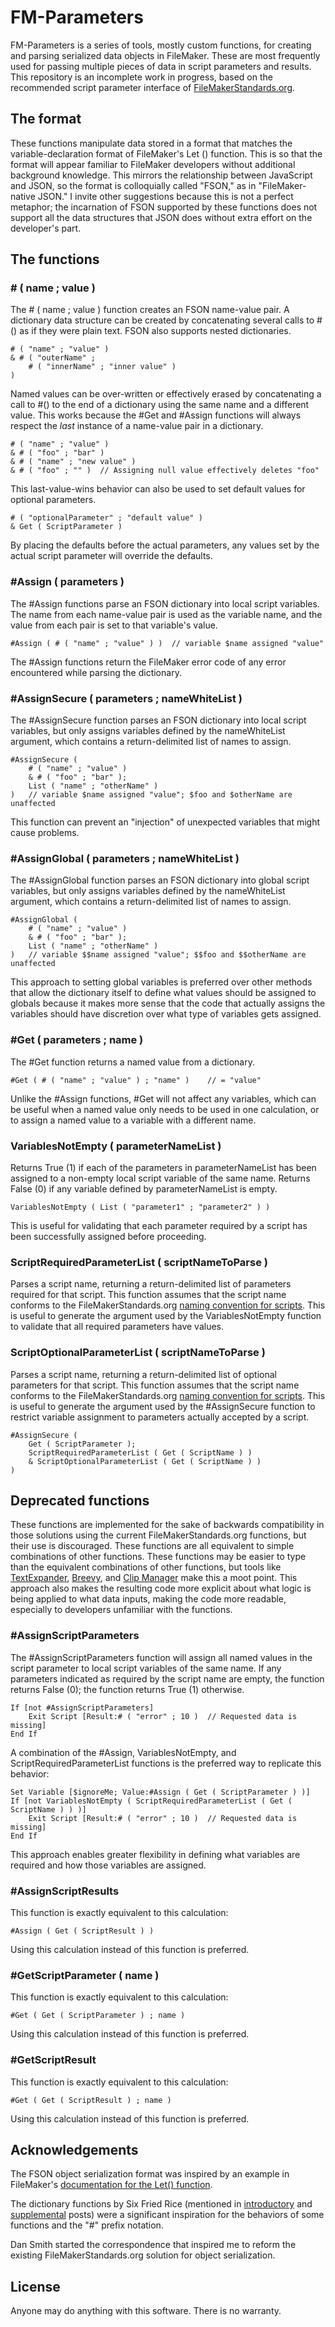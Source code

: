 # FM-Parameters

FM-Parameters is a series of tools, mostly custom functions, for creating and parsing serialized data objects in FileMaker. These are most frequently used for passing multiple pieces of data in script parameters and results. This repository is an incomplete work in progress, based on the recommended script parameter interface of [FileMakerStandards.org][1].

[1]: http://filemakerstandards.org/pages/viewpage.action?pageId=557462 "FileMakerStandards.org: Script Parameter Interface"

## The format

These functions manipulate data stored in a format that matches the variable-declaration format of FileMaker's Let () function. This is so that the format will appear familiar to FileMaker developers without additional background knowledge. This mirrors the relationship between JavaScript and JSON, so the format is colloquially called "FSON," as in "FileMaker-native JSON." I invite other suggestions because this is not a perfect metaphor; the incarnation of FSON supported by these functions does not support all the data structures that JSON does without extra effort on the developer's part.

## The functions

### # ( name ; value )

The # ( name ; value ) function creates an FSON name-value pair. A dictionary data structure can be created by concatenating several calls to #() as if they were plain text. FSON also supports nested dictionaries.

	# ( "name" ; "value" )
	& # ( "outerName" ;
		# ( "innerName" ; "inner value" )
	)

Named values can be over-written or effectively erased by concatenating a call to #() to the end of a dictionary using the same name and a different value. This works because the #Get and #Assign functions will always respect the *last* instance of a name-value pair in a dictionary.

	# ( "name" ; "value" )
	& # ( "foo" ; "bar" )
	& # ( "name" ; "new value" )
	& # ( "foo" ; "" )	// Assigning null value effectively deletes "foo"

This last-value-wins behavior can also be used to set default values for optional parameters.

	# ( "optionalParameter" ; "default value" )
	& Get ( ScriptParameter )

By placing the defaults before the actual parameters, any values set by the actual script parameter will override the defaults.

### #Assign ( parameters )

The #Assign functions parse an FSON dictionary into local script variables. The name from each name-value pair is used as the variable name, and the value from each pair is set to that variable's value.

	#Assign ( # ( "name" ; "value" ) )	// variable $name assigned "value"

The #Assign functions return the FileMaker error code of any error encountered while parsing the dictionary.

### #AssignSecure ( parameters ; nameWhiteList )

The #AssignSecure function parses an FSON dictionary into local script variables, but only assigns variables defined by the nameWhiteList argument, which contains a return-delimited list of names to assign.

	#AssignSecure (
		# ( "name" ; "value" )
		& # ( "foo" ; "bar" );
		List ( "name" ; "otherName" )
	)	// variable $name assigned "value"; $foo and $otherName are unaffected

This function can prevent an "injection" of unexpected variables that might cause problems.

### #AssignGlobal ( parameters ; nameWhiteList )

The #AssignGlobal function parses an FSON dictionary into global script variables, but only assigns variables defined by the nameWhiteList argument, which contains a return-delimited list of names to assign.

	#AssignGlobal (
		# ( "name" ; "value" )
		& # ( "foo" ; "bar" );
		List ( "name" ; "otherName" )
	)	// variable $$name assigned "value"; $$foo and $$otherName are unaffected

This approach to setting global variables is preferred over other methods that allow the dictionary itself to define what values should be assigned to globals because it makes more sense that the code that actually assigns the variables should have discretion over what type of variables gets assigned.

### #Get ( parameters ; name )

The #Get function returns a named value from a dictionary.

	#Get ( # ( "name" ; "value" ) ; "name" )	// = "value"

Unlike the #Assign functions, #Get will not affect any variables, which can be useful when a named value only needs to be used in one calculation, or to assign a named value to a variable with a different name.

### VariablesNotEmpty ( parameterNameList )

Returns True (1) if each of the parameters in parameterNameList has been assigned to a non-empty local script variable of the same name. Returns False (0) if any variable defined by parameterNameList is empty.

	VariablesNotEmpty ( List ( "parameter1" ; "parameter2" ) )

This is useful for validating that each parameter required by a script has been successfully assigned before proceeding.

### ScriptRequiredParameterList ( scriptNameToParse )

Parses a script name, returning a return-delimited list of parameters required for that script. This function assumes that the script name conforms to the FileMakerStandards.org [naming convention for scripts][2]. This is useful to generate the argument used by the VariablesNotEmpty function to validate that all required parameters have values.

[2]: http://filemakerstandards.org/display/cs/Script+naming "FileMakerStandards.org: Script naming"

### ScriptOptionalParameterList ( scriptNameToParse )

Parses a script name, returning a return-delimited list of optional parameters for that script. This function assumes that the script name conforms to the FileMakerStandards.org [naming convention for scripts][2]. This is useful to generate the argument used by the #AssignSecure function to restrict variable assignment to parameters actually accepted by a script.

	#AssignSecure (
		Get ( ScriptParameter );
		ScriptRequiredParameterList ( Get ( ScriptName ) )
		& ScriptOptionalParameterList ( Get ( ScriptName ) )
	)

## Deprecated functions

These functions are implemented for the sake of backwards compatibility in those solutions using the current FileMakerStandards.org functions, but their use is discouraged. These functions are all equivalent to simple combinations of other functions. These functions may be easier to type than the equivalent combinations of other functions, but tools like [TextExpander][], [Breevy][], and [Clip Manager][] make this a moot point. This approach also makes the resulting code more explicit about what logic is being applied to what data inputs, making the code more readable, especially to developers unfamiliar with the functions.

[TextExpander]: http://smilesoftware.com/TextExpander/index.html
[Breevy]: http://www.16software.com/breevy/
[Clip Manager]: http://www.myfmbutler.com/index.lasso?p=422

### #AssignScriptParameters

The #AssignScriptParameters function will assign all named values in the script parameter to local script variables of the same name. If any parameters indicated as required by the script name are empty, the function returns False (0); the function returns True (1) otherwise.

	If [not #AssignScriptParameters]
		Exit Script [Result:# ( "error" ; 10 )	// Requested data is missing]
	End If

A combination of the #Assign, VariablesNotEmpty, and ScriptRequiredParameterList functions is the preferred way to replicate this behavior:

	Set Variable [$ignoreMe; Value:#Assign ( Get ( ScriptParameter ) )]
	If [not VariablesNotEmpty ( ScriptRequiredParameterList ( Get ( ScriptName ) ) )]
		Exit Script [Result:# ( "error" ; 10 )	// Requested data is missing]
	End If

This approach enables greater flexibility in defining what variables are required and how those variables are assigned.

### #AssignScriptResults

This function is exactly equivalent to this calculation:

	#Assign ( Get ( ScriptResult ) )

Using this calculation instead of this function is preferred.

### #GetScriptParameter ( name )

This function is exactly equivalent to this calculation:

	#Get ( Get ( ScriptParameter ) ; name )

Using this calculation instead of this function is preferred.

### #GetScriptResult

This function is exactly equivalent to this calculation:

	#Get ( Get ( ScriptResult ) ; name )

Using this calculation instead of this function is preferred.

## Acknowledgements

The FSON object serialization format was inspired by an example in FileMaker's [documentation for the Let() function][3].

[3]: http://www.filemaker.com/help/html/func_ref3.33.15.html "FileMaker, Inc.: Let"

The dictionary functions by Six Fried Rice (mentioned in [introductory][4] and [supplemental][5] posts) were a significant inspiration for the behaviors of some functions and the "#" prefix notation.

[4]: http://sixfriedrice.com/wp/passing-multiple-parameters-to-scripts-advanced/ "Six Fried Rice: Passing Multiple Parameters to Scripts - Advanced"
[5]: http://sixfriedrice.com/wp/filemaker-dictionary-functions/ "Six Fried Rice: FileMaker Dictionary Functions"

Dan Smith started the correspondence that inspired me to reform the existing FileMakerStandards.org solution for object serialization.

## License

Anyone may do anything with this software. There is no warranty.